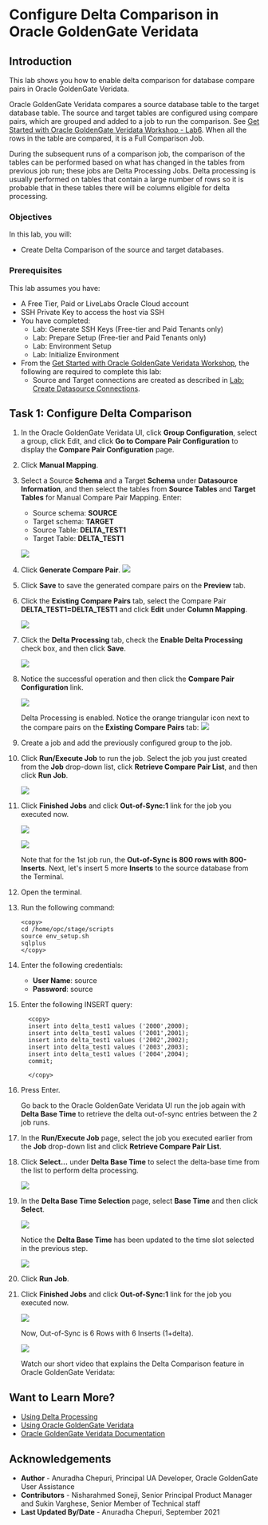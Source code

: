 # Configure Delta Comparison in Oracle GoldenGate Veridata

## Introduction
This lab shows you how to enable delta comparison for database compare pairs in Oracle GoldenGate Veridata.

Oracle GoldenGate Veridata compares a source database table to the target database table. The source and target tables are configured using compare pairs, which are grouped and added to a job to run the comparison. See [Get Started with Oracle GoldenGate Veridata Workshop - Lab6](https://apexapps.oracle.com/pls/apex/dbpm/r/livelabs/workshop-attendee-2?p210_workshop_id=833&p210_type=1&session=9807808223512).  When all the rows in the table are compared, it is a Full Comparison Job.

During the subsequent runs of a comparison job, the comparison of the tables can be performed based on what has changed in the tables from previous job run; these jobs are Delta Processing Jobs. Delta processing is usually performed on tables that contain a large number of rows so it is probable that in these tables there will be columns eligible for delta processing.

### Objectives
In this lab, you will:
* Create Delta Comparison of the source and target databases.


### Prerequisites
This lab assumes you have:

* A Free Tier, Paid or LiveLabs Oracle Cloud account
* SSH Private Key to access the host via SSH
* You have completed:
    * Lab: Generate SSH Keys (Free-tier and Paid Tenants only)
    * Lab: Prepare Setup (Free-tier and Paid Tenants only)
    * Lab: Environment Setup
    * Lab: Initialize Environment
* From the [Get Started with Oracle GoldenGate Veridata Workshop](https://apexapps.oracle.com/pls/apex/dbpm/r/livelabs/workshop-attendee-2?p210_workshop_id=833&p210_type=1&session=13638147975386), the following are required to complete this lab:
    * Source and Target connections are created as described in [Lab: Create Datasource Connections](https://apexapps.oracle.com/pls/apex/dbpm/r/livelabs/workshop-attendee-2?p210_workshop_id=833&p210_type=1&session=13638147975386).


## Task 1: Configure Delta Comparison

1. In the Oracle GoldenGate Veridata UI, click **Group Configuration**, select a group, click Edit, and click **Go to Compare Pair Configuration** to display the **Compare Pair Configuration** page.
2. Click **Manual Mapping**.
3. Select a Source **Schema** and a Target **Schema** under **Datasource Information**, and then select the tables from **Source Tables** and **Target Tables** for Manual Compare Pair Mapping.
Enter:
    * Source schema: **SOURCE**
    * Target schema: **TARGET**
    * Source Table: **DELTA\_TEST1**
    * Target Table: **DELTA\_TEST1**

    ![](./images/1DP.png " ")
4. Click **Generate Compare Pair**.
    ![](./images/2DP.png " ")
5. Click **Save** to save the generated compare pairs on the **Preview** tab.
6. Click the **Existing Compare Pairs** tab, select the Compare Pair **DELTA\_TEST1=DELTA\_TEST1** and click **Edit** under **Column Mapping**.

      ![](./images/3DP.png " ")

7.  Click the **Delta Processing** tab, check the **Enable Delta Processing** check box, and then click **Save**.

    ![](./images/3DP_selectEnableDelta.png " ")

8. Notice the successful operation and then click the **Compare Pair Configuration** link.

    ![](./images/5DP.png " ")

    Delta Processing is enabled. Notice the orange triangular icon next to the compare pairs on the **Existing Compare Pairs** tab:
    ![](./images/6DP.png " ")

9.  Create a job and add the previously configured group to the job.

10. Click **Run/Execute Job** to run the job. Select the job you just created from the **Job** drop-down list, click **Retrieve Compare Pair List**, and then click **Run Job**.

    ![](./images/12DP.png " ")

11. Click **Finished Jobs** and click **Out-of-Sync:1** link for the job you executed now.

     ![](./images/13DP.png " ")

     ![](./images/7DP.png " ")

    Note that for the 1st job run, the **Out-of-Sync is 800 rows with 800-Inserts**. Next, let's insert 5 more **Inserts** to the source database from the Terminal.

12. Open the terminal.
13. Run the following command:
      ```
      <copy>
      cd /home/opc/stage/scripts
      source env_setup.sh
      sqlplus
      </copy>

      ```
14. Enter the following credentials:
      * **User Name**: source
      * **Password**: source
15. Enter the following INSERT query:

      ```
        <copy>
        insert into delta_test1 values ('2000',2000);
        insert into delta_test1 values ('2001',2001);
        insert into delta_test1 values ('2002',2002);
        insert into delta_test1 values ('2003',2003);
        insert into delta_test1 values ('2004',2004);
        commit;

        </copy>
       ```
16. Press Enter.

    Go back to the Oracle GoldenGate Veridata UI run the job again with **Delta Base Time** to retrieve the delta out-of-sync entries between the 2 job runs.

17.  In the **Run/Execute Job** page, select the job you executed earlier from the **Job** drop-down list and click **Retrieve Compare Pair List**.   

18. Click **Select...** under **Delta Base Time** to select the delta-base time from the list to perform delta processing.

      ![](./images/8DP.png " ")

19. In the **Delta Base Time Selection** page, select **Base Time** and then click **Select**.

      ![](./images/9DP.png " ")

      Notice the **Delta Base Time** has been updated to the time slot selected in the previous step.

      ![](./images/10DP.png " ")

20. Click **Run Job**.

21. Click **Finished Jobs** and click **Out-of-Sync:1** link for the job you executed now.

      ![](./images/15DP.png " ")


      Now, Out-of-Sync is 6 Rows with 6 Inserts (1+delta).

      ![](./images/11DP.png " ")

      Watch our short video that explains the Delta Comparison feature in Oracle GoldenGate Veridata:

      [](youtube:4sj_2j3dIvc)


## Want to Learn More?
* [Using Delta Processing ](https://docs.oracle.com/en/middleware/goldengate/veridata/12.2.1.4/gvdug/configure-workflow-objects.html#GUID-02F4F2D3-2828-4504-8968-C87231752115)
* [Using Oracle GoldenGate Veridata](https://docs.oracle.com/en/middleware/goldengate/veridata/12.2.1.4/gvdug/intro-veridata.html#GUID-5E0D122D-913C-4307-97FB-DF815409FB14)
* [Oracle GoldenGate Veridata Documentation](https://docs.oracle.com/en/middleware/goldengate/veridata/index.html)


## Acknowledgements
* **Author** - Anuradha Chepuri, Principal UA Developer, Oracle GoldenGate User Assistance
* **Contributors** -  Nisharahmed Soneji, Senior Principal Product Manager and Sukin Varghese, Senior Member of Technical staff
* **Last Updated By/Date** - Anuradha Chepuri, September 2021
